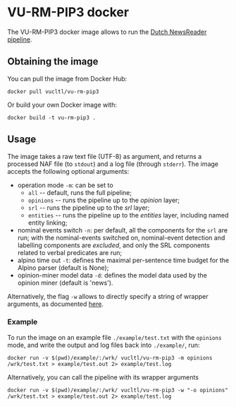 # VU-RM-PIP3 docker

The VU-RM-PIP3 docker image allows to run the [Dutch NewsReader pipeline](https://github.com/cltl/vu-rm-pip3/blob/master/docs/Home.md).

## Obtaining the image 
You can pull the image from Docker Hub:
```
docker pull vucltl/vu-rm-pip3
```
Or build your own Docker image with:
```
docker build -t vu-rm-pip3 .
```

## Usage
The image takes a raw text file (UTF-8) as argument, and returns a processed NAF file (to `stdout`) and a log file (through `stderr`). The image accepts the following optional arguments:

- operation mode `-m`: can be set to
  - `all` -- default, runs the full pipeline; 
  - `opinions` -- runs the pipeline up to the *opinion* layer; 
  - `srl` -- runs the pipeline up to the *srl* layer; 
  - `entities` -- runs the pipeline up to the *entities* layer, including named entity linking;
- nominal events switch `-n`: per default, all the components for the `srl` are run; with the nominal-events switched on, nominal-event detection and labelling components are *excluded*, and only the SRL components related to verbal predicates are run;
- alpino time out `-t`: defines the maximal per-sentence time budget for the Alpino parser (default is None);
- opinion-miner model data `-d`: defines the model data used by the opinion miner (default is 'news').

Alternatively, the flag `-w` allows to directly specify a string of wrapper arguments, as documented [here](https://github.com/cltl/vu-rm-pip3/blob/master/docs/usage.md).

### Example
To run the image on an example file `./example/test.txt` with the `opinions` mode, and write the output and log files back into `./example/`, run:
```
docker run -v $(pwd)/example/:/wrk/ vucltl/vu-rm-pip3 -m opinions /wrk/test.txt > example/test.out 2> example/test.log
```  
Alternatively, you can call the pipeline with its wrapper arguments
```
docker run -v $(pwd)/example/:/wrk/ vucltl/vu-rm-pip3 -w "-o opinions" /wrk/test.txt > example/test.out 2> example/test.log
```  

